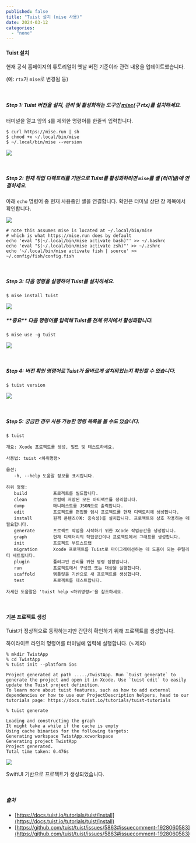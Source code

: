 ```yaml
---
published: false
title: "Tuist 설치 (mise 사용)"
date: 2024-03-12
categories: 
  - "none"
---
```


#### **Tuist 설치**

현재 공식 홈페이지의 튜토리얼이 옛날 버전 기준이라 관련 내용을 업데이트했습니다.

(예: `rtx`가 `mise`로 변경됨 등)

 

##### **Step 1: Tuist 버전을 설치, 관리 및 활성화하는 도구인 [mise](https://github.com/jdx/mise#quickstart)(구 rtx)를 설치하세요.**

터미널을 열고 앞의 `$`를 제외한 명령어를 한줄씩 입력합니다.

```
$ curl https://mise.run | sh
$ chmod +x ~/.local/bin/mise
$ ~/.local/bin/mise --version
```

![](./assets/img/wp-content/uploads/2024/03/스크린샷-2024-03-13-오전-1.27.18.png)

 

##### **Step 2: 현재 작업 디렉토리를 기반으로 Tuist를 활성화하려면 `mise`를 셸 (터미널)에 연결하세요.**

아래 `echo` 명령어 중 현재 사용중인 셸을 연결합니다. 확인은 터미널 상단 창 제목에서 확인합니다.

![](./assets/img/wp-content/uploads/2024/03/스크린샷-2024-03-13-오전-1.29.30.png)

```
# note this assumes mise is located at ~/.local/bin/mise
# which is what https://mise.run does by default
echo 'eval "$(~/.local/bin/mise activate bash)"' >> ~/.bashrc
echo 'eval "$(~/.local/bin/mise activate zsh)"' >> ~/.zshrc
echo '~/.local/bin/mise activate fish | source' >> ~/.config/fish/config.fish
```

 

##### **Step 3: 다음 명령을 실행하여 Tuist를 설치하세요.**

```
$ mise install tuist
```

![](./assets/img/wp-content/uploads/2024/03/스크린샷-2024-03-13-오전-1.30.59.png)

##### **\*\*중요\*\* 다음 명령어를 입력해 Tuist를 전체 위치에서 활성화합니다.**

```
$ mise use -g tuist
```

![](./assets/img/wp-content/uploads/2024/03/스크린샷-2024-03-13-오전-1.36.05.png)

 

##### **Step 4: 버전 확인 명령어로 Tuist가 올바르게 설치되었는지 확인할 수 있습니다.**

```
$ tuist version
```

![](./assets/img/wp-content/uploads/2024/03/스크린샷-2024-03-13-오전-1.33.07.png)

 

##### **Step 5: 궁금한 경우 사용 가능한 명령 목록을 볼 수도 있습니다.**

```
$ tuist
```

```
개요: Xcode 프로젝트를 생성, 빌드 및 테스트하세요.

사용법: tuist <하위명령>

옵션:
   -h, --help 도움말 정보를 표시합니다.

하위 명령:
   build          프로젝트를 빌드합니다.
   clean          로컬에 저장된 모든 아티팩트를 정리합니다.
   dump           매니페스트를 JSON으로 출력합니다.
   edit           프로젝트를 편집할 임시 프로젝트를 현재 디렉토리에 생성합니다.
   install        원격 콘텐츠(예: 종속성)를 설치합니다. 프로젝트와 상호 작용하는 데 필요합니다.
   generate       프로젝트 작업을 시작하기 위한 Xcode 작업공간을 생성합니다.
   graph          현재 디렉터리의 작업공간이나 프로젝트에서 그래프를 생성합니다.
   init           프로젝트 부트스트랩
   migration      Xcode 프로젝트를 Tuist로 마이그레이션하는 데 도움이 되는 유틸리티 세트입니다.
   plugin         플러그인 관리를 위한 명령 집합입니다.
   run            프로젝트에서 구성표 또는 대상을 실행합니다.
   scaffold       템플릿을 기반으로 새 프로젝트를 생성합니다.
   test           프로젝트를 테스트합니다.

자세한 도움말은 'tuist help <하위명령>'을 참조하세요.
```

 

#### **기본 프로젝트 생성**

Tuist가 정상적으로 동작하는지만 간단히 확인하기 위해 프로젝트를 생성합니다.

하이라이트 라인의 명령어를 터미널에 입력해 실행합니다. (`%` 제외)

```
% mkdir TwistApp
% cd TwistApp
% tuist init --platform ios

Project generated at path ...../TwistApp. Run `tuist generate` to generate the project and open it in Xcode. Use `tuist edit` to easily update the Tuist project definition.
To learn more about tuist features, such as how to add external dependencies or how to use our ProjectDescription helpers, head to our tutorials page: https://docs.tuist.io/tutorials/tuist-tutorials

% tuist generate

Loading and constructing the graph
It might take a while if the cache is empty
Using cache binaries for the following targets: 
Generating workspace TwistApp.xcworkspace
Generating project TwistApp
Project generated.
Total time taken: 0.476s
```

![](./assets/img/wp-content/uploads/2024/03/스크린샷-2024-03-13-오전-1.56.15-복사본.jpg)

SwiftUI 기반으로 프로젝트가 생성되었습니다.

 

##### **출처**

- [https://docs.tuist.io/tutorials/tuist/install](https://docs.tuist.io/tutorials/tuist/install)
- [https://github.com/tuist/tuist/issues/5863#issuecomment-1928060583](https://github.com/tuist/tuist/issues/5863#issuecomment-1928060583)
